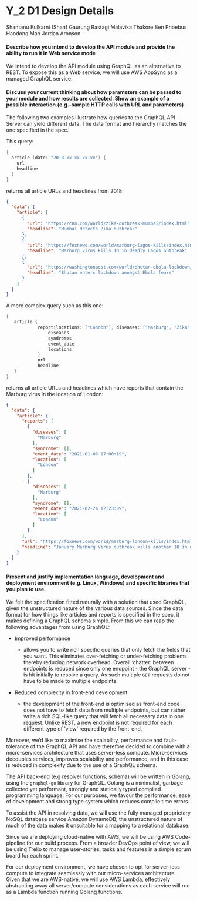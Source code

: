 # Y_2 D1 Design Details

Shantanu Kulkarni (Shan)
Gaurung Rastagi
Malavika Thakore
Ben Phoebus
Haodong Mao
Jordan Aronson

#### Describe how you intend to develop the API module and provide the ability to run it in Web service mode

We intend to develop the API module using GraphQL as an alternative to REST. To expose this as a Web service, we will use AWS AppSync as a managed GraphQL service.

#### Discuss your current thinking about how parameters can be passed to your module and how results are collected. Show an example of a possible interaction.(e.g.-sample HTTP calls with URL and parameters)

The following two examples illustrate how queries to the GraphQL API Server can yield different data. The data format and hierarchy matches the one specified in the spec.  

This query:

```go
{
  article (date: "2018-xx-xx xx:xx") {
    url
    headline
  }
}
```

returns all article URLs and headlines from 2018:

```json
{
  "data": {
    "article": [
      {
        "url": "https://cnn.com/world/zika-outbreak-mumbai/index.html",
        "headline": "Mumbai detects Zika outbreak"
      },
      {
        "url": "https://foxnews.com/world/marburg-lagos-kills/index.html",
        "headline": "Marburg virus kills 10 in deadly Lagos outbreak"
      },
      {
        "url": "https://washingtonpost.com/world/bhutan-ebola-lockdown/index.html",
        "headline": "Bhutan enters lockdown amongst Ebola fears"
      }
    ]
  }
}
```



A more complex query such as this one:

```go
{
   article {
            report(locations: ["London"], diseases: ["Marburg", "Zika"]) {
                diseases
                syndromes
                event_date
                locations
            }
            url
            headline
   }
}
```

returns all article URLs and headlines which have reports that contain the Marburg virus in the location of London:

```json
{
  "data": {
    "article": {
      "reports": [
        {
          "diseases": [
            "Marburg"
          ],
          "syndrome": [],
          "event_date": "2021-01-06 17:00:19",
          "location": [
            "London"
          ]
        },
        {
          "diseases": [
            "Marburg"
          ],
          "syndrome": [],
          "event_date": "2021-02-24 12:23:09",
          "location": [
            "London"
          ]
        }
      ],
      "url": "https://foxnews.com/world/marburg-london-kills/index.html",
      "headline": "January Marburg Virus outbreak kills another 10 in growing London cluster"
    }
  }
}
```

#### Present and justify implementation language, development and deployment environment (e.g. Linux, Windows) and specific libraries that you plan to use.

We felt the specification fitted naturally with a solution that used GraphQL, given the unstructured nature of the various data sources. Since the data format for how things like articles and reports is specified in the spec, it makes defining a GraphQL schema simple. From this we can reap the following advantages from using GraphQL:

- Improved performance 
  - allows you to write rich specific queries that only fetch the fields that you want. This eliminates over-fetching or under-fetching problems thereby reducing network overhead. Overall ‘chatter’ between endpoints is reduced since only one endpoint - the GraphQL server - is hit initially to resolve a query. As such multiple `GET` requests do not have to be made to multiple endpoints.

- Reduced complexity in front-end development 
  - the development of the front-end is optimised as front-end code does not have to fetch data from multiple endpoints, but can rather write a rich SQL-like query that will fetch all necessary data in one request. Unlike REST, a new endpoint is not required for each different type of ‘view’ required by the front-end.

 Moreover, we’d like to maximise the scalability, performance and fault-tolerance of the GraphQL API and have therefore decided to combine with a micro-services architecture that uses server-less compute. Micro-services decouples services, improves scalability and performance, and in this case is reduced in complexity due to the use of a GraphQL schema. 

The API back-end (e.g resolver functions, schema) will be written in Golang, using the `graphql-go` library for GraphQL. Golang is a minimalist, garbage collected yet performant, strongly and statically typed compiled programming language. For our purposes, we favour the performance, ease of development and strong type system which reduces compile time errors. 

To assist the API in resolving data, we will use the fully managed proprietary NoSQL database service Amazon DynamoDB; the unstructured nature of much of the data makes it unsuitable for a mapping to a relational database.

Since we are deploying cloud-native with AWS, we will be using AWS Code-pipeline for our build process. From a broader DevOps point of view, we will be using Trello to manage user-stories, tasks and features in a simple scrum board for each sprint.

For our deployment environment, we have chosen to opt for server-less compute to integrate seamlessly with our micro-services architecture. Given that we are AWS-native, we will use AWS Lambda, effectively abstracting away all server/compute considerations as each service will run as a Lambda function running Golang functions.




